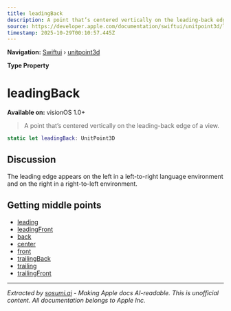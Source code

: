 ```yaml
---
title: leadingBack
description: A point that’s centered vertically on the leading-back edge of a view.
source: https://developer.apple.com/documentation/swiftui/unitpoint3d/leadingback
timestamp: 2025-10-29T00:10:57.445Z
---
```


**Navigation:** [Swiftui](/documentation/swiftui) › [unitpoint3d](/documentation/swiftui/unitpoint3d)

**Type Property**

# leadingBack

**Available on:** visionOS 1.0+

> A point that’s centered vertically on the leading-back edge of a view.

```swift
static let leadingBack: UnitPoint3D
```

## Discussion

The leading edge appears on the left in a left-to-right language environment and on the right in a right-to-left environment.

## Getting middle points

- [leading](/documentation/swiftui/unitpoint3d/leading)
- [leadingFront](/documentation/swiftui/unitpoint3d/leadingfront)
- [back](/documentation/swiftui/unitpoint3d/back)
- [center](/documentation/swiftui/unitpoint3d/center)
- [front](/documentation/swiftui/unitpoint3d/front)
- [trailingBack](/documentation/swiftui/unitpoint3d/trailingback)
- [trailing](/documentation/swiftui/unitpoint3d/trailing)
- [trailingFront](/documentation/swiftui/unitpoint3d/trailingfront)

---

*Extracted by [sosumi.ai](https://sosumi.ai) - Making Apple docs AI-readable.*
*This is unofficial content. All documentation belongs to Apple Inc.*
